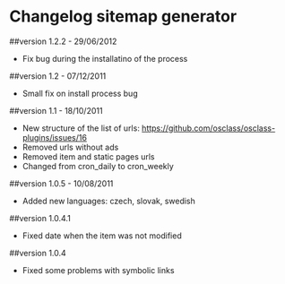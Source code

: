 Changelog sitemap generator
===========================

##version 1.2.2 - 29/06/2012

* Fix bug during the installatino of the process

##version 1.2 - 07/12/2011

* Small fix on install process bug

##version 1.1 - 18/10/2011

* New structure of the list of urls: https://github.com/osclass/osclass-plugins/issues/16
* Removed urls without ads
* Removed item and static pages urls
* Changed from cron_daily to cron_weekly

##version 1.0.5 - 10/08/2011

* Added new languages: czech, slovak, swedish

##version 1.0.4.1

* Fixed date when the item was not modified

##version 1.0.4

* Fixed some problems with symbolic links
